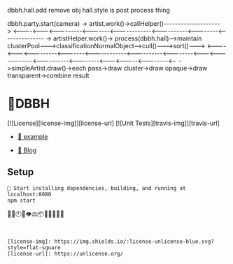 dbbh.hall.add remove obj
hall.style is post process thing

dbbh.party.start(camera) -> artist.work()->callHelper()-------------------->
<----<---<---------<-------<------------<----------<--------<---------------
-> artistHelper.work()-> process(dbbh.hall)-->maintain clusterPool--->classificationNormalObject-->cull()--->sort()--->
<----<---<---------<-------<------------<----------<--------<---<------------<----------<--------<---<-----<--------<--
->simpleArtist.draw()->each pass->draw cluster->draw opaque->draw transparent->combine result


# 🔺DBBH

[![License][license-img]][license-url]
[![Unit Tests][travis-img]][travis-url]


- [🔳 example]()

- [💬 Blog ]()

## Setup
```
🔨 Start installing dependencies, building, and running at localhost:8080
npm start
```
📂👶🕚🔺👁️⚖️📦📖📄➕🌟📇
```


[license-img]: https://img.shields.io/:license-unlicense-blue.svg?style=flat-square
[license-url]: https://unlicense.org/
